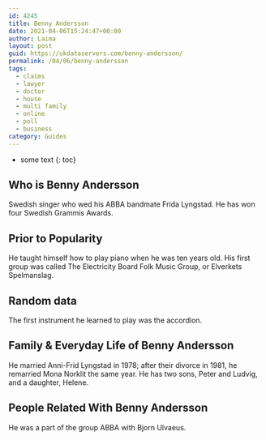 ```yaml
---
id: 4245
title: Benny Andersson
date: 2021-04-06T15:24:47+00:00
author: Laima
layout: post
guid: https://ukdataservers.com/benny-andersson/
permalink: /04/06/benny-andersson
tags:
  - claims
  - lawyer
  - doctor
  - house
  - multi family
  - online
  - poll
  - business
category: Guides
---
```


* some text
{: toc}


## Who is Benny Andersson
                  
                  
                  
Swedish singer who wed his ABBA bandmate Frida Lyngstad. He has won four Swedish Grammis Awards.
                  
              
            
              
            
                
                
                
## Prior to Popularity
                  
                  
                  
He taught himself how to play piano when he was ten years old. His first group was called The Electricity Board Folk Music Group, or Elverkets Spelmanslag.
                  
              
            
              
            
                
                
                
## Random data
                  
                  
                  
The first instrument he learned to play was the accordion.
                  
              
            
              
            
                
                
                
## Family & Everyday Life of Benny Andersson
                  
                  
                  
He married Anni-Frid Lyngstad in 1978; after their divorce in 1981, he remarried Mona Norklit the same year. He has two sons, Peter and Ludvig, and a daughter, Helene.
                  
              
            
              
            
                
                
                
## People Related With Benny Andersson
                  
                  
                  
He was a part of the group ABBA with Bjorn Ulvaeus.
                  
              
            
              
            
                
              
            
              
              
            
            
              
            
          
          
          